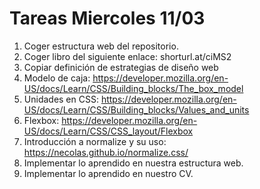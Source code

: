 # Tareas Miercoles 11/03

1. Coger estructura web del repositorio.
2. Coger libro del siguiente enlace: shorturl.at/ciMS2
3. Copiar definición de estrategias de diseño web
4. Modelo de caja: https://developer.mozilla.org/en-US/docs/Learn/CSS/Building_blocks/The_box_model
5. Unidades en CSS: https://developer.mozilla.org/en-US/docs/Learn/CSS/Building_blocks/Values_and_units
6. Flexbox: https://developer.mozilla.org/en-US/docs/Learn/CSS/CSS_layout/Flexbox
7. Introducción a normalize y su uso: https://necolas.github.io/normalize.css/
8. Implementar lo aprendido en nuestra estructura web.
9. Implementar lo aprendido en nuestro CV.
